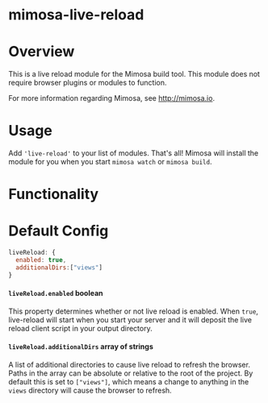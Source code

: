 mimosa-live-reload
===========

# Overview

This is a live reload module for the Mimosa build tool. This module does not require browser plugins or modules to function.

For more information regarding Mimosa, see http://mimosa.io.

# Usage

Add `'live-reload'` to your list of modules.  That's all!  Mimosa will install the module for you when you start `mimosa watch` or `mimosa build`.

# Functionality

# Default Config

```javascript
liveReload: {
  enabled: true,
  additionalDirs:["views"]
}
```

#### `liveReload.enabled` boolean
This property determines whether or not live reload is enabled. When `true`, live-reload will start when you start your server and it will deposit the live reload client script in your output directory.

#### `liveReload.additionalDirs` array of strings
A list of additional directories to cause live reload to refresh the browser. Paths in the array can be absolute or relative to the root of the project. By default this is set to `["views"]`, which means a change to anything in the `views` directory will cause the browser to refresh.

